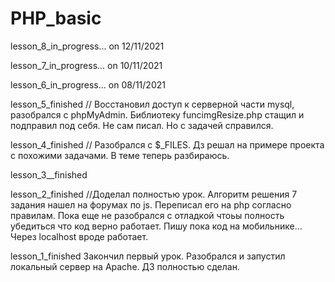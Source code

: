 # PHP_basic
lesson_8_in_progress... on 12/11/2021

lesson_7_in_progress...  on 10/11/2021

lesson_6_in_progress... on 08/11/2021

lesson_5_finished // Восстановил доступ к серверной части mysql, разобрался с phpMyAdmin. Библиотеку funcimgResize.php стащил и подправил под себя. Не сам писал. Но с задачей справился.

lesson_4_finished // Разобрался с $_FILES. Дз решал на примере проекта с похожими задачами. В теме теперь разбираюсь.

lesson_3__finished

lesson_2_finished
//Доделал полностью урок. Алгоритм решения 7 задания нашел на форумах по js. Переписал его на php согласно правилам. Пока еще не разобрался с отладкой чтоьы полность убедиться что код верно работает. Пишу пока код на мобильнике... Через localhost вроде работает. 

lesson_1_finished 
Закончил первый урок. Разобрался и запустил локальный сервер на Apache. ДЗ полностью сделан.

